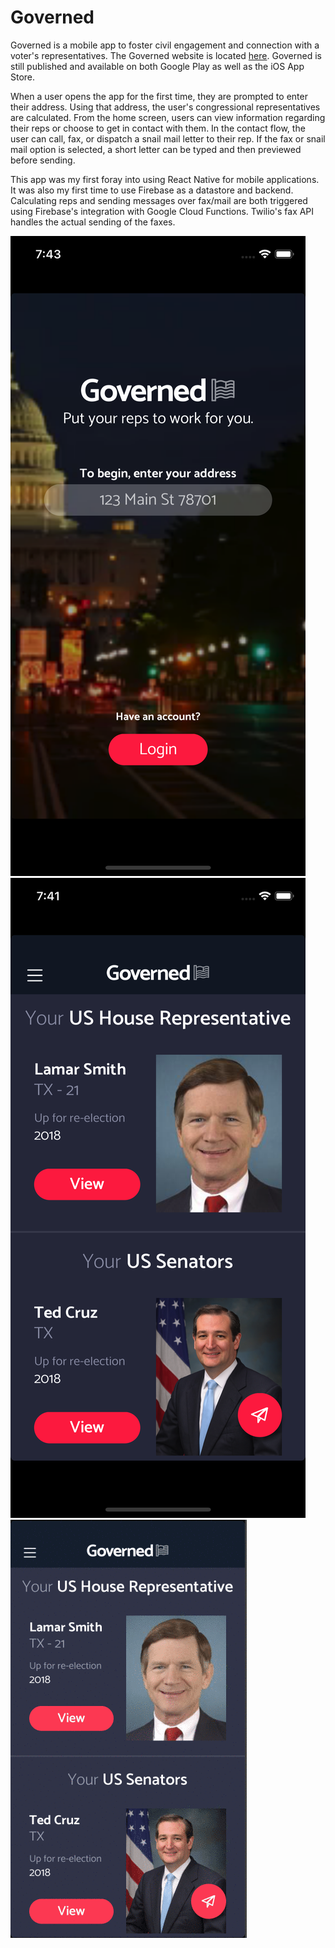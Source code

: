 # Governed
Governed is a mobile app to foster civil engagement and connection with a voter's representatives. The Governed website is located [here](http://www.governed.io/). Governed is still published and available on both Google Play as well as the iOS App Store.

When a user opens the app for the first time, they are prompted to enter their address. Using that address, the user's congressional representatives are calculated. From the home screen, users can view information regarding their reps or choose to get in contact with them. In the contact flow, the user can call, fax, or dispatch a snail mail letter to their rep. If the fax or snail mail option is selected, a short letter can be typed and then previewed before sending.

This app was my first foray into using React Native for mobile applications. It was also my first time to use Firebase as a datastore and backend. Calculating reps and sending messages over fax/mail are both triggered using Firebase's integration with Google Cloud Functions. Twilio's fax API handles the actual sending of the faxes.

![Governed Start](images/governed-start.png)
![Governed Home](images/governed-home.png)
![Governed Demo](images/governed-demo.gif)
